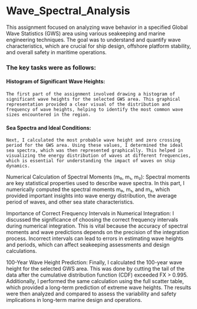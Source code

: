 # Wave_Spectral_Analysis
This assignment focused on analyzing wave behavior in a specified Global Wave Statistics (GWS) area using various seakeeping and marine engineering techniques. The goal was to understand and quantify wave characteristics, which are crucial for ship design, offshore platform stability, and overall safety in maritime operations.

### The key tasks were as follows:

#### Histogram of Significant Wave Heights:
    The first part of the assignment involved drawing a histogram of significant wave heights for the selected GWS area. This graphical representation provided a clear visual of the distribution and frequency of wave heights, helping to identify the most common wave sizes encountered in the region.

#### Sea Spectra and Ideal Conditions:
    Next, I calculated the most probable wave height and zero crossing period for the GWS area. Using these values, I determined the ideal sea spectra, which was then represented graphically. This helped in visualizing the energy distribution of waves at different frequencies, which is essential for understanding the impact of waves on ship dynamics.

Numerical Calculation of Spectral Moments (m₀, m₁, m₂):
    Spectral moments are key statistical properties used to describe wave spectra. In this part, I numerically computed the spectral moments m₀, m₁, and m₂, which provided important insights into wave energy distribution, the average period of waves, and other sea state characteristics.

Importance of Correct Frequency Intervals in Numerical Integration:
    I discussed the significance of choosing the correct frequency intervals during numerical integration. This is vital because the accuracy of spectral moments and wave predictions depends on the precision of the integration process. Incorrect intervals can lead to errors in estimating wave heights and periods, which can affect seakeeping assessments and design calculations.

100-Year Wave Height Prediction:
    Finally, I calculated the 100-year wave height for the selected GWS area. This was done by cutting the tail of the data after the cumulative distribution function (CDF) exceeded FX > 0.995. Additionally, I performed the same calculation using the full scatter table, which provided a long-term prediction of extreme wave heights. The results were then analyzed and compared to assess the variability and safety implications in long-term marine design and operations.
